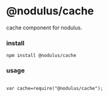 # @nodulus/cache

 cache component for nodulus.
    

 ### install
 `npm install @nodulus/cache`
 
 
 ### usage
 ```
 
 var cache=require("@nodulus/cache");
 
 
 ```  
